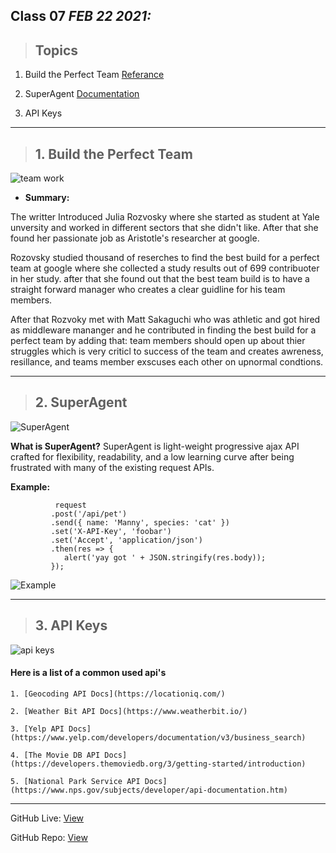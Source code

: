 ## Class 07  *FEB 22 2021:* 

> ## Topics

  1. Build the Perfect Team [Referance](https://www.google.com/amp/mobile.nytimes.com/2016/02/28/magazine/what-google-learned-from-its-quest-to-build-the-perfect-team.amp.html)
  
  2. SuperAgent [Documentation](https://visionmedia.github.io/superagent/)
  
  3. API Keys
  
---



> ## 1. Build the Perfect Team 

![team work](https://i.dlpng.com/static/png/4149988-hands-connecting23-2147506270-annual-giving-network-connecting-hands-png-456_458_preview.webp)

* **Summary:**

The writter Introduced Julia Rozvosky where she started as student at Yale unversity and worked in different sectors that she didn't like. After that she found her passionate job as Aristotle's researcher at google. 

Rozovsky studied thousand of reserches to find the best build for a perfect team at google where she collected a study results out of 699 contribuoter in her study. after that she found out that the best team build is to have a straight forward manager who creates a clear guidline for his team members.
 
After that Rozvoky met with Matt Sakaguchi who was athletic and got hired as middleware mananger and he contributed in finding the best build for a perfect team by adding that: team members should open up about thier struggles which is very criticl to success of the team and creates awreness, resillance, and teams member exscuses each other on upnormal condtions.


----

> ## 2. SuperAgent

![SuperAgent](https://www.contactcenterpipeline.com/images/ccp/page-graphics/articles/201911/fea201911-inline-hero.jpg)

**What is SuperAgent?** SuperAgent is light-weight progressive ajax API crafted for flexibility, readability, and a low learning curve after being frustrated with many of the existing request APIs.

**Example:**

              request
             .post('/api/pet')
             .send({ name: 'Manny', species: 'cat' })
             .set('X-API-Key', 'foobar')
             .set('Accept', 'application/json')
             .then(res => {
                alert('yay got ' + JSON.stringify(res.body));
             });


![Example](https://s3.amazonaws.com/revue/items/images/005/786/439/mail/e62c6b8a5ef96b66734975e965d4532c.png?1586209865)

---


> ## 3. API Keys

![api keys](http://www.thunderforest.com/images/blog/apikeys.png)

#### Here is a list of a common used api's

    1. [Geocoding API Docs](https://locationiq.com/)
    
    2. [Weather Bit API Docs](https://www.weatherbit.io/)

    3. [Yelp API Docs](https://www.yelp.com/developers/documentation/v3/business_search)
    
    4. [The Movie DB API Docs](https://developers.themoviedb.org/3/getting-started/introduction)
    
    5. [National Park Service API Docs](https://www.nps.gov/subjects/developer/api-documentation.htm)
    
---

GitHub Live: [View](https://anassawalha95.github.io/reading-notes/Code%20301/Class%2007)

GitHub Repo: [View](https://github.com/anassawalha95/reading-notes/tree/main/Code%20301)
